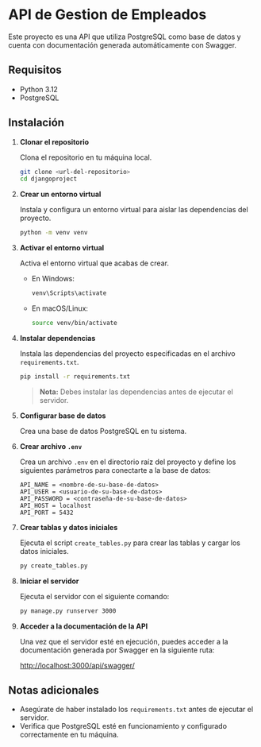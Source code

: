 # API de Gestion de Empleados

Este proyecto es una API que utiliza PostgreSQL como base de datos y cuenta con documentación generada automáticamente con Swagger.

## Requisitos

- Python 3.12
- PostgreSQL

## Instalación

1. **Clonar el repositorio**

   Clona el repositorio en tu máquina local.

   ```bash
   git clone <url-del-repositorio>
   cd djangoproject
   ```

2. **Crear un entorno virtual**

   Instala y configura un entorno virtual para aislar las dependencias del proyecto.

   ```bash
   python -m venv venv
   ```

3. **Activar el entorno virtual**

   Activa el entorno virtual que acabas de crear.

   - En Windows:
     ```bash
     venv\Scripts\activate
     ```
   - En macOS/Linux:
     ```bash
     source venv/bin/activate
     ```

4. **Instalar dependencias**

   Instala las dependencias del proyecto especificadas en el archivo `requirements.txt`.

   ```bash
   pip install -r requirements.txt
   ```

   > **Nota:** Debes instalar las dependencias antes de ejecutar el servidor.

5. **Configurar base de datos**

   Crea una base de datos PostgreSQL en tu sistema.

6. **Crear archivo `.env`**

   Crea un archivo `.env` en el directorio raíz del proyecto y define los siguientes parámetros para conectarte a la base de datos:

   ```env
   API_NAME = <nombre-de-su-base-de-datos>
   API_USER = <usuario-de-su-base-de-datos>
   API_PASSWORD = <contraseña-de-su-base-de-datos>
   API_HOST = localhost
   API_PORT = 5432
   ```

7. **Crear tablas y datos iniciales**

   Ejecuta el script `create_tables.py` para crear las tablas y cargar los datos iniciales.

   ```bash
   py create_tables.py
   ```

8. **Iniciar el servidor**

   Ejecuta el servidor con el siguiente comando:

   ```bash
   py manage.py runserver 3000
   ```

9. **Acceder a la documentación de la API**

   Una vez que el servidor esté en ejecución, puedes acceder a la documentación generada por Swagger en la siguiente ruta:

   [http://localhost:3000/api/swagger/](http://localhost:3000/api/swagger/)

## Notas adicionales

- Asegúrate de haber instalado los `requirements.txt` antes de ejecutar el servidor.
- Verifica que PostgreSQL esté en funcionamiento y configurado correctamente en tu máquina.
